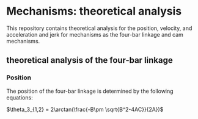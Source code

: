 # Mechanisms: theoretical analysis

This repository contains theoretical analysis for the position, velocity, and acceleration and jerk for
mechanisms as the four-bar linkage and cam mechanisms.


## theoretical analysis of the four-bar linkage

### Position

The position of the four-bar linkage is determined by the following equations:

$\theta_3_{1,2} = 2\arctan(\frac{-B\pm \sqrt{B^2-4AC}}{2A})$
